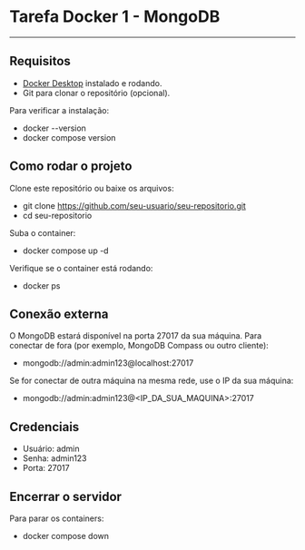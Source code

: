 # Tarefa Docker 1 - MongoDB

---

## Requisitos

- [Docker Desktop](https://www.docker.com/products/docker-desktop/) instalado e rodando.
- Git para clonar o repositório (opcional).

Para verificar a instalação:

- docker --version
- docker compose version

## Como rodar o projeto

Clone este repositório ou baixe os arquivos:

- git clone https://github.com/seu-usuario/seu-repositorio.git
- cd seu-repositorio

Suba o container:

- docker compose up -d

Verifique se o container está rodando:

- docker ps

## Conexão externa

O MongoDB estará disponível na porta 27017 da sua máquina.
Para conectar de fora (por exemplo, MongoDB Compass ou outro cliente):

- mongodb://admin:admin123@localhost:27017


Se for conectar de outra máquina na mesma rede, use o IP da sua máquina:

- mongodb://admin:admin123@<IP_DA_SUA_MAQUINA>:27017

## Credenciais

- Usuário: admin
- Senha: admin123
- Porta: 27017

## Encerrar o servidor

Para parar os containers:

- docker compose down
